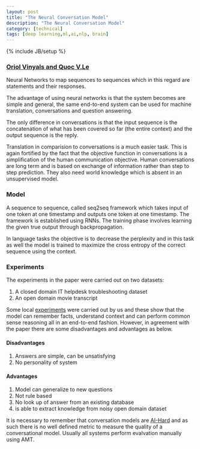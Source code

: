```yaml
---
layout: post
title: "The Neural Conversation Model"
description: "The Neural Conversation Model"
category: [technical]
tags: [deep learning,ml,ai,nlp, brain]
---
```

{% include JB/setup %}


### [Oriol Vinyals and Quoc V.Le](http://arxiv.org/abs/1506.05869v3)



Neural Networks to map sequences to sequences which in this regard are statements and their responses.

The advantage of using neural networks is that the system becomes are simple and general, the same end-to-end system can be used for machine translation, conversations and question answering. 

The only difference in conversations is that the input sequence is the concatenation of what has been covered so far (the entire context) and the output sequence is the reply.

Translation in comparision to conversations is a much easier task. This is again fortified by the fact that the objective function in conversations is a simplification of the human communication objective. Human conversations are long term and is based on exchange of information rather than step to step prediction. They also need world knowledge which is absent in an unsupervised model.

### Model 

A sequence to sequence, called seq2seq framework which takes input of one token at one timestamp and outputs one token at one timestamp. The framework is established using RNNs. The training phase involves learning the given true output through backpropagation.  

In language tasks the objective is to decrease the perplexity and in this task as well the model is trained to maximize the cross entropy of the correct sequence using the context. 

### Experiments 

The experiments in the paper were carried out on two datasets: 

1. A closed domain IT helpdesk troubleshooting dataset
2. An open domain movie transcript

Some local [experiments](http://sidgan.me/technical/2016/05/01/Capstone) were carried out by us and these show that the model can remember facts, understand context and can perform common sense reasoning all in an end-to-end fashion. However, in agreement with the paper there are some disadvantages and advantages as below. 

#### Disadvantages

1. Answers are simple, can be unsatisfying
2. No personality of system


#### Advantages 

1. Model can generalize to new questions
2. Not rule based
3. No look up of answer from an existing database
4. is able to extract knowledge from noisy open domain dataset

It is necessary to remember that conversation models are [AI-Hard](http://sidgan.me/technical/2016/01/09/Image-Captioning-as-AI-Hard) and as such there is no well defined metric to measure the quality of a conversational model. Usually all systems perform evalvation manually using AMT. 


